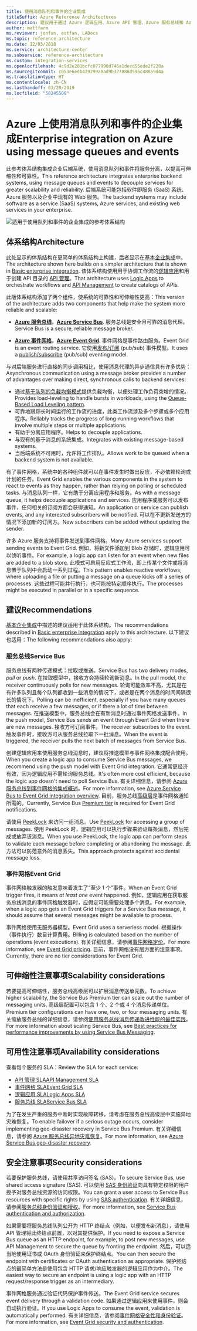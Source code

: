 ```yaml
---
title: 使用消息队列和事件的企业集成
titleSuffix: Azure Reference Architectures
description: 建议用于通过 Azure 逻辑应用、Azure API 管理、Azure 服务总线和 Azure 事件网格来实现企业集成模式的体系结构。
author: mattfarm
ms.reviewer: jonfan, estfan, LADocs
ms.topic: reference-architecture
ms.date: 12/03/2018
ms.service: architecture-center
ms.subservice: reference-architecture
ms.custom: integration-services
ms.openlocfilehash: 4c9d2e201bcfc077990d746a1decd55ede2f220a
ms.sourcegitcommit: c053e6edb429299a0ad9b327888d596c48859d4a
ms.translationtype: HT
ms.contentlocale: zh-CN
ms.lasthandoff: 03/20/2019
ms.locfileid: "58245508"
---
```

# <a name="enterprise-integration-on-azure-using-message-queues-and-events"></a><span data-ttu-id="25ee0-103">Azure 上使用消息队列和事件的企业集成</span><span class="sxs-lookup"><span data-stu-id="25ee0-103">Enterprise integration on Azure using message queues and events</span></span>

<span data-ttu-id="25ee0-104">此参考体系结构集成企业后端系统，使用消息队列和事件将服务分离，以提高可伸缩性和可靠性。</span><span class="sxs-lookup"><span data-stu-id="25ee0-104">This reference architecture integrates enterprise backend systems, using message queues and events to decouple services for greater scalability and reliability.</span></span> <span data-ttu-id="25ee0-105">后端系统可能包括软件即服务 (SaaS) 系统、Azure 服务以及企业中现有的 Web 服务。</span><span class="sxs-lookup"><span data-stu-id="25ee0-105">The backend systems may include software as a service (SaaS) systems, Azure services, and existing web services in your enterprise.</span></span>

![适用于使用队列和事件的企业集成的参考体系结构](./_images/enterprise-integration-queues-events.png)

## <a name="architecture"></a><span data-ttu-id="25ee0-107">体系结构</span><span class="sxs-lookup"><span data-stu-id="25ee0-107">Architecture</span></span>

<span data-ttu-id="25ee0-108">此处显示的体系结构在更简单的体系结构上构建，后者显示在[基本企业集成][basic-enterprise-integration]中。</span><span class="sxs-lookup"><span data-stu-id="25ee0-108">The architecture shown here builds on a simpler architecture that is shown in [Basic enterprise integration][basic-enterprise-integration].</span></span> <span data-ttu-id="25ee0-109">该体系结构使用用于协调工作流的[逻辑应用][logic-apps]和用于创建 API 目录的 [API 管理][apim]。</span><span class="sxs-lookup"><span data-stu-id="25ee0-109">That architecture uses [Logic Apps][logic-apps] to orchestrate workflows and [API Management][apim] to create catalogs of APIs.</span></span>

<span data-ttu-id="25ee0-110">此版体系结构添加了两个组件，使系统的可靠性和可伸缩性更高：</span><span class="sxs-lookup"><span data-stu-id="25ee0-110">This version of the architecture adds two components that help make the system more reliable and scalable:</span></span>

- <span data-ttu-id="25ee0-111">**[Azure 服务总线][service-bus]**。</span><span class="sxs-lookup"><span data-stu-id="25ee0-111">**[Azure Service Bus][service-bus]**.</span></span> <span data-ttu-id="25ee0-112">服务总线是安全且可靠的消息代理。</span><span class="sxs-lookup"><span data-stu-id="25ee0-112">Service Bus is a secure, reliable message broker.</span></span>

- <span data-ttu-id="25ee0-113">**[Azure 事件网格][event-grid]**。</span><span class="sxs-lookup"><span data-stu-id="25ee0-113">**[Azure Event Grid][event-grid]**.</span></span> <span data-ttu-id="25ee0-114">事件网格是事件路由服务。</span><span class="sxs-lookup"><span data-stu-id="25ee0-114">Event Grid is an event routing service.</span></span> <span data-ttu-id="25ee0-115">它使用[发布/订阅](../../patterns/publisher-subscriber.md) (pub/sub) 事件模型。</span><span class="sxs-lookup"><span data-stu-id="25ee0-115">It uses a [publish/subscribe](../../patterns/publisher-subscriber.md) (pub/sub) eventing model.</span></span>

<span data-ttu-id="25ee0-116">与对后端服务进行直接的同步调用相比，使用消息代理的异步通信具有许多优势：</span><span class="sxs-lookup"><span data-stu-id="25ee0-116">Asynchronous communication using a message broker provides a number of advantages over making direct, synchronous calls to backend services:</span></span>

- <span data-ttu-id="25ee0-117">通过[基于队列的负载均衡模式](../../patterns/queue-based-load-leveling.md)提供负载均衡，以便处理工作负荷突增的情况。</span><span class="sxs-lookup"><span data-stu-id="25ee0-117">Provides load-leveling to handle bursts in workloads, using the [Queue-Based Load Leveling pattern](../../patterns/queue-based-load-leveling.md).</span></span>
- <span data-ttu-id="25ee0-118">可靠地跟踪长时间运行的工作流的进度，此类工作流涉及多个步骤或多个应用程序。</span><span class="sxs-lookup"><span data-stu-id="25ee0-118">Reliably tracks the progress of long-running workflows that involve multiple steps or multiple applications.</span></span>
- <span data-ttu-id="25ee0-119">有助于分离应用程序。</span><span class="sxs-lookup"><span data-stu-id="25ee0-119">Helps to decouple applications.</span></span>
- <span data-ttu-id="25ee0-120">与现有的基于消息的系统集成。</span><span class="sxs-lookup"><span data-stu-id="25ee0-120">Integrates with existing message-based systems.</span></span>
- <span data-ttu-id="25ee0-121">当后端系统不可用时，允许将工作排队。</span><span class="sxs-lookup"><span data-stu-id="25ee0-121">Allows work to be queued when a backend system is not available.</span></span>

<span data-ttu-id="25ee0-122">有了事件网格，系统中的各种组件就可以在事件发生时做出反应，不必依赖轮询或计划的任务。</span><span class="sxs-lookup"><span data-stu-id="25ee0-122">Event Grid enables the various components in the system to react to events as they happen, rather than relying on polling or scheduled tasks.</span></span> <span data-ttu-id="25ee0-123">与消息队列一样，它有助于分离应用程序和服务。</span><span class="sxs-lookup"><span data-stu-id="25ee0-123">As with a message queue, it helps decouple applications and services.</span></span> <span data-ttu-id="25ee0-124">应用程序或服务可以发布事件，任何相关的订阅方都会获得通知。</span><span class="sxs-lookup"><span data-stu-id="25ee0-124">An application or service can publish events, and any interested subscribers will be notified.</span></span> <span data-ttu-id="25ee0-125">可以在不更新发送方的情况下添加新的订阅方。</span><span class="sxs-lookup"><span data-stu-id="25ee0-125">New subscribers can be added without updating the sender.</span></span>

<span data-ttu-id="25ee0-126">许多 Azure 服务支持将事件发送到事件网格。</span><span class="sxs-lookup"><span data-stu-id="25ee0-126">Many Azure services support sending events to Event Grid.</span></span> <span data-ttu-id="25ee0-127">例如，将新文件添加到 Blob 存储时，逻辑应用可以侦听事件。</span><span class="sxs-lookup"><span data-stu-id="25ee0-127">For example, a logic app can listen for an event when new files are added to a blob store.</span></span> <span data-ttu-id="25ee0-128">此模式可启用反应式工作流，即上传某个文件或将消息置于队列中会启动一系列过程。</span><span class="sxs-lookup"><span data-stu-id="25ee0-128">This pattern enables reactive workflows, where uploading a file or putting a message on a queue kicks off a series of processes.</span></span> <span data-ttu-id="25ee0-129">这些过程可能并行执行，也可能按特定顺序执行。</span><span class="sxs-lookup"><span data-stu-id="25ee0-129">The processes might be executed in parallel or in a specific sequence.</span></span>

## <a name="recommendations"></a><span data-ttu-id="25ee0-130">建议</span><span class="sxs-lookup"><span data-stu-id="25ee0-130">Recommendations</span></span>

<span data-ttu-id="25ee0-131">[基本企业集成][basic-enterprise-integration]中描述的建议适用于此体系结构。</span><span class="sxs-lookup"><span data-stu-id="25ee0-131">The recommendations described in [Basic enterprise integration][basic-enterprise-integration] apply to this architecture.</span></span> <span data-ttu-id="25ee0-132">以下建议也适用：</span><span class="sxs-lookup"><span data-stu-id="25ee0-132">The following recommendations also apply:</span></span>

### <a name="service-bus"></a><span data-ttu-id="25ee0-133">服务总线</span><span class="sxs-lookup"><span data-stu-id="25ee0-133">Service Bus</span></span>

<span data-ttu-id="25ee0-134">服务总线有两种传递模式：拉取或推送。</span><span class="sxs-lookup"><span data-stu-id="25ee0-134">Service Bus has two delivery modes, *pull* or *push*.</span></span> <span data-ttu-id="25ee0-135">在拉取模型中，接收方会持续轮询新消息。</span><span class="sxs-lookup"><span data-stu-id="25ee0-135">In the pull model, the receiver continuously polls for new messages.</span></span> <span data-ttu-id="25ee0-136">轮询可能效率不高，尤其是在有许多队列且每个队列都收到一些消息的情况下，或者是在两个消息的时间间隔很长的情况下。</span><span class="sxs-lookup"><span data-stu-id="25ee0-136">Polling can be inefficient, especially if you have many queues that each receive a few messages, or if there a lot of time between messages.</span></span> <span data-ttu-id="25ee0-137">在推送模型中，服务总线会在有新消息时通过事件网格发送事件。</span><span class="sxs-lookup"><span data-stu-id="25ee0-137">In the push model, Service Bus sends an event through Event Grid when there are new messages.</span></span> <span data-ttu-id="25ee0-138">接收方可订阅事件。</span><span class="sxs-lookup"><span data-stu-id="25ee0-138">The receiver subscribes to the event.</span></span> <span data-ttu-id="25ee0-139">触发事件时，接收方可从服务总线拉取下一批消息。</span><span class="sxs-lookup"><span data-stu-id="25ee0-139">When the event is triggered, the receiver pulls the next batch of messages from Service Bus.</span></span>

<span data-ttu-id="25ee0-140">创建逻辑应用来使用服务总线消息时，建议将推送模型与事件网格集成配合使用。</span><span class="sxs-lookup"><span data-stu-id="25ee0-140">When you create a logic app to consume Service Bus messages, we recommend using the push model with Event Grid integration.</span></span> <span data-ttu-id="25ee0-141">它通常更经济有效，因为逻辑应用不需轮询服务总线。</span><span class="sxs-lookup"><span data-stu-id="25ee0-141">It's often more cost efficient, because the logic app doesn't need to poll Service Bus.</span></span> <span data-ttu-id="25ee0-142">有关详细信息，请参阅 [Azure 服务总线到事件网格的集成概述](/azure/service-bus-messaging/service-bus-to-event-grid-integration-concept)。</span><span class="sxs-lookup"><span data-stu-id="25ee0-142">For more information, see [Azure Service Bus to Event Grid integration overview](/azure/service-bus-messaging/service-bus-to-event-grid-integration-concept).</span></span> <span data-ttu-id="25ee0-143">目前，服务总线[高级层](https://azure.microsoft.com/pricing/details/service-bus/)是事件网格通知所需的。</span><span class="sxs-lookup"><span data-stu-id="25ee0-143">Currently, Service Bus [Premium tier](https://azure.microsoft.com/pricing/details/service-bus/) is required for Event Grid notifications.</span></span>

<span data-ttu-id="25ee0-144">请使用 [PeekLock](/azure/service-bus-messaging/service-bus-messaging-overview#queues) 来访问一组消息。</span><span class="sxs-lookup"><span data-stu-id="25ee0-144">Use [PeekLock](/azure/service-bus-messaging/service-bus-messaging-overview#queues) for accessing a group of messages.</span></span> <span data-ttu-id="25ee0-145">使用 PeekLock 时，逻辑应用可以执行步骤来验证每条消息，然后完成或放弃该消息。</span><span class="sxs-lookup"><span data-stu-id="25ee0-145">When you use PeekLock, the logic app can perform steps to validate each message before completing or abandoning the message.</span></span> <span data-ttu-id="25ee0-146">此方法可以防范意外的消息丢失。</span><span class="sxs-lookup"><span data-stu-id="25ee0-146">This approach protects against accidental message loss.</span></span>

### <a name="event-grid"></a><span data-ttu-id="25ee0-147">事件网格</span><span class="sxs-lookup"><span data-stu-id="25ee0-147">Event Grid</span></span>

<span data-ttu-id="25ee0-148">事件网格触发器的触发意味着发生了“至少 1 个”事件。</span><span class="sxs-lookup"><span data-stu-id="25ee0-148">When an Event Grid trigger fires, it means *at least one* event happened.</span></span> <span data-ttu-id="25ee0-149">例如，逻辑应用在获取服务总线消息的事件网格触发器时，应假定可能需要处理多个消息。</span><span class="sxs-lookup"><span data-stu-id="25ee0-149">For example, when a logic app gets an Event Grid triggers for a Service Bus message, it should assume that several messages might be available to process.</span></span>

<span data-ttu-id="25ee0-150">事件网格使用无服务器模型。</span><span class="sxs-lookup"><span data-stu-id="25ee0-150">Event Grid uses a serverless model.</span></span> <span data-ttu-id="25ee0-151">根据操作（事件执行）数目计算费用。</span><span class="sxs-lookup"><span data-stu-id="25ee0-151">Billing is calculated based on the number of operations (event executions).</span></span> <span data-ttu-id="25ee0-152">有关详细信息，请参阅[事件网格定价](https://azure.microsoft.com/pricing/details/event-grid/)。</span><span class="sxs-lookup"><span data-stu-id="25ee0-152">For more information, see [Event Grid pricing](https://azure.microsoft.com/pricing/details/event-grid/).</span></span> <span data-ttu-id="25ee0-153">目前，事件网格没有层方面的注意事项。</span><span class="sxs-lookup"><span data-stu-id="25ee0-153">Currently, there are no tier considerations for Event Grid.</span></span>

## <a name="scalability-considerations"></a><span data-ttu-id="25ee0-154">可伸缩性注意事项</span><span class="sxs-lookup"><span data-stu-id="25ee0-154">Scalability considerations</span></span>

<span data-ttu-id="25ee0-155">若要提高可伸缩性，服务总线高级层可以扩展消息传送单元数。</span><span class="sxs-lookup"><span data-stu-id="25ee0-155">To achieve higher scalability, the Service Bus Premium tier can scale out the number of messaging units.</span></span> <span data-ttu-id="25ee0-156">高级层配置可以包含 1 个、2 个或 4 个消息传递单位。</span><span class="sxs-lookup"><span data-stu-id="25ee0-156">Premium tier configurations can have one, two, or four messaging units.</span></span> <span data-ttu-id="25ee0-157">有关缩放服务总线的详细信息，请参阅[使用服务总线消息传递改进性能的最佳实践](/azure/service-bus-messaging/service-bus-performance-improvements)。</span><span class="sxs-lookup"><span data-stu-id="25ee0-157">For more information about scaling Service Bus, see [Best practices for performance improvements by using Service Bus Messaging](/azure/service-bus-messaging/service-bus-performance-improvements).</span></span>

## <a name="availability-considerations"></a><span data-ttu-id="25ee0-158">可用性注意事项</span><span class="sxs-lookup"><span data-stu-id="25ee0-158">Availability considerations</span></span>

<span data-ttu-id="25ee0-159">查看每个服务的 SLA：</span><span class="sxs-lookup"><span data-stu-id="25ee0-159">Review the SLA for each service:</span></span>

- <span data-ttu-id="25ee0-160">[API 管理 SLA][apim-sla]</span><span class="sxs-lookup"><span data-stu-id="25ee0-160">[API Management SLA][apim-sla]</span></span>
- <span data-ttu-id="25ee0-161">[事件网格 SLA][event-grid-sla]</span><span class="sxs-lookup"><span data-stu-id="25ee0-161">[Event Grid SLA][event-grid-sla]</span></span>
- <span data-ttu-id="25ee0-162">[逻辑应用 SLA][logic-apps-sla]</span><span class="sxs-lookup"><span data-stu-id="25ee0-162">[Logic Apps SLA][logic-apps-sla]</span></span>
- <span data-ttu-id="25ee0-163">[服务总线 SLA][sb-sla]</span><span class="sxs-lookup"><span data-stu-id="25ee0-163">[Service Bus SLA][sb-sla]</span></span>

<span data-ttu-id="25ee0-164">为了在发生严重的服务中断时实现故障转移，请考虑在服务总线高级层中实施异地灾难恢复。</span><span class="sxs-lookup"><span data-stu-id="25ee0-164">To enable failover if a serious outage occurs, consider implementing geo-disaster recovery in Service Bus Premium.</span></span> <span data-ttu-id="25ee0-165">有关详细信息，请参阅 [Azure 服务总线异地灾难恢复](/azure/service-bus-messaging/service-bus-geo-dr)。</span><span class="sxs-lookup"><span data-stu-id="25ee0-165">For more information, see [Azure Service Bus geo-disaster recovery](/azure/service-bus-messaging/service-bus-geo-dr).</span></span>

## <a name="security-considerations"></a><span data-ttu-id="25ee0-166">安全注意事项</span><span class="sxs-lookup"><span data-stu-id="25ee0-166">Security considerations</span></span>

<span data-ttu-id="25ee0-167">若要保护服务总线，请使用共享访问签名 (SAS)。</span><span class="sxs-lookup"><span data-stu-id="25ee0-167">To secure Service Bus, use shared access signature (SAS).</span></span> <span data-ttu-id="25ee0-168">可以使用 [SAS 身份验证](/azure/service-bus-messaging/service-bus-sas)向具有特定权限的用户授予对服务总线资源的访问权限。</span><span class="sxs-lookup"><span data-stu-id="25ee0-168">You can grant a user access to Service Bus resources with specific rights by using [SAS authentication](/azure/service-bus-messaging/service-bus-sas).</span></span> <span data-ttu-id="25ee0-169">有关详细信息，请参阅[服务总线身份验证和授权](/azure/service-bus-messaging/service-bus-authentication-and-authorization)。</span><span class="sxs-lookup"><span data-stu-id="25ee0-169">For more information, see [Service Bus authentication and authorization](/azure/service-bus-messaging/service-bus-authentication-and-authorization).</span></span>

<span data-ttu-id="25ee0-170">如果需要将服务总线队列公开为 HTTP 终结点（例如，以便发布新消息），请使用 API 管理将此终结点前置，以对其提供保护。</span><span class="sxs-lookup"><span data-stu-id="25ee0-170">If you need to expose a Service Bus queue as an HTTP endpoint, for example, to post new messages, use API Management to secure the queue by fronting the endpoint.</span></span> <span data-ttu-id="25ee0-171">然后，可以适当地使用证书或 OAuth 身份验证来保护终结点。</span><span class="sxs-lookup"><span data-stu-id="25ee0-171">You can then secure the endpoint with certificates or OAuth authentication as appropriate.</span></span> <span data-ttu-id="25ee0-172">保护终结点的最简单方法是使用包含 HTTP 请求/响应触发器的逻辑应用作为中介。</span><span class="sxs-lookup"><span data-stu-id="25ee0-172">The easiest way to secure an endpoint is using a logic app with an HTTP request/response trigger as an intermediary.</span></span>

<span data-ttu-id="25ee0-173">事件网格服务通过验证代码保护事件传送。</span><span class="sxs-lookup"><span data-stu-id="25ee0-173">The Event Grid service secures event delivery through a validation code.</span></span> <span data-ttu-id="25ee0-174">如果通过逻辑应用来使用事件，则会自动执行验证。</span><span class="sxs-lookup"><span data-stu-id="25ee0-174">If you use Logic Apps to consume the event, validation is automatically performed.</span></span> <span data-ttu-id="25ee0-175">有关详细信息，请参阅[事件网格安全性和身份验证](/azure/event-grid/security-authentication)。</span><span class="sxs-lookup"><span data-stu-id="25ee0-175">For more information, see [Event Grid security and authentication](/azure/event-grid/security-authentication).</span></span>

[apim]: /azure/api-management
[apim-sla]: https://azure.microsoft.com/support/legal/sla/api-management/
[event-grid]: /azure/event-grid/
[event-grid-sla]: https://azure.microsoft.com/support/legal/sla/event-grid
[logic-apps]: /azure/logic-apps/logic-apps-overview
[logic-apps-sla]: https://azure.microsoft.com/support/legal/sla/logic-apps
[sb-sla]: https://azure.microsoft.com/support/legal/sla/service-bus/
[service-bus]: /azure/service-bus-messaging/
[basic-enterprise-integration]: ./basic-enterprise-integration.md
